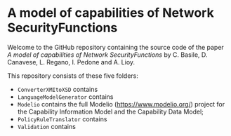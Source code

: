 # A model of capabilities of Network SecurityFunctions

Welcome to the GitHub repository containing the source code of the paper _A model of capabilities of Network
SecurityFunctions_ by C. Basile, D. Canavese, L. Regano, I. Pedone and A. Lioy.

This repository consists of these five folders:

- `ConverterXMItoXSD` contains 
- `LanguageModelGenerator` contains
- `Modelio` contains the full Modelio (https://www.modelio.org/) project for the Capability Information Model and the
  Capability Data Model;
- `PolicyRuleTranslator` contains
- `Validation` contains
